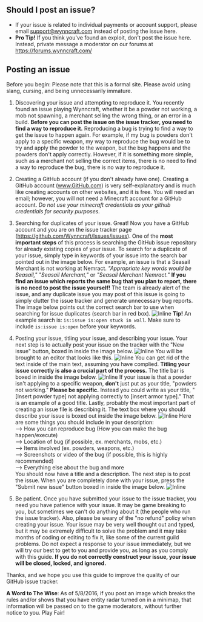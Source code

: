 ## Should I post an issue?
* If your issue is related to individual payments or account support, please email support@wynncraft.com instead of posting the issue here.
* __Pro Tip!__ If you think you've found an exploit, don't post the issue here. Instead, private message a moderator on our forums at https://forums.wynncraft.com/

## Posting an issue
Before you begin: Please note that this is a formal site. Please avoid using slang, cursing, and being unnecessarily immature.

1. Discovering your issue and attempting to reproduce it.
You recently found an issue playing Wynncraft, whether it be a powder not working, a mob not spawning, a merchant selling the wrong thing, or an error in a build. **Before you can post the issue on the issue tracker, you need to find a way to reproduce it.** Reproducing a bug is trying to find a way to get the issue to happen again. For example, if my bug is powders don't apply to a specific weapon, my way to reproduce the bug would be to try and apply the powder to the weapon, but the bug happens and the powders don't apply correctly. However, if it is something more simple, such as a merchant not selling the correct items, there is no need to find a way to reproduce the bug, there is no way to reproduce it.

2. Creating a GitHub account (if you don't already have one).
Creating a GitHub account (www.GitHub.com) is very self-explanatory and is much like creating accounts on other websites, and it is free. You will need an email; however, you will not need a Minecraft account for a GitHub account. *Do not use your minecraft credentials as your github credentials for security purposes.*

3. Searching for duplicates of your issue.
Great! Now you have a GitHub account and you are on the issue tracker page (https://github.com/Wynncraft/Issues/issues). One of the **most important steps** of this process is searching the GitHub issue repository for already existing copies of your issue. To search for a duplicate of your issue, simply type in keywords of your issue into the search bar pointed out in the image below. For example, an issue is that a Seasail Merchant is not working at Nemract. *"Appropriate key words would be Seasail,"* *"Seasail Merchant,"* or *"Seasail Merchant Nemract."* **If you find an issue which reports the same bug that you plan to report, there is no need to post the issue yourself!** The team is already alert of the issue, and any duplicate issue you may post of this issue is going to simply clutter the issue tracker and generate unnecessary bug reports. The image below points out the correct search bar to use when searching for issue duplicates (search bar in red box).
![Inline](http://i.imgur.com/YzTJWrq.png)
**Tip!** An example search is: `is:issue is:open stuck in wall`. Make sure to include `is:issue is:open` before your keywords.

4. Posting your issue, titling your issue, and describing your issue.
Your next step is to actually post your issue on the tracker with the "New issue" button, boxed in inside the image below.
![Inline](http://i.imgur.com/qLppca5.png)
You will be brought to an editor that looks like this.
![Inline](http://i.imgur.com/zq2XOGp.png)
You can get rid of the text inside of the main text, assuming you have complied.
**Titling your issue correctly is also a crucial part of the process.** The title bar is boxed in inside the image below.
![Inline](http://i.imgur.com/nb6oA7Y.png)
If your issue is that a powder isn't applying to a specific weapon, **don't** just put as your title, "powders not working." **Please be specific.** Instead you could write as your title, "[Insert powder type] not applying correctly to [insert armor type]." That is an example of a good title. Lastly, probably the most important part of creating an issue file is describing it. The text box where you should describe your issue is boxed out inside the image below.
![Inline](http://i.imgur.com/ofDtbuV.png)
Here are some things you should include in your description:    
--> How you can reproduce bug (How you can make the bug happen/execute)    
--> Location of bug (if possible, ex. merchants, mobs, etc.)    
--> Items involved (ex. powders, weapons, etc.)    
--> Screenshots or video of the bug (if possible, this is highly recommended)    
--> Everything else about the bug and more    
You should now have a title and a description. The next step is to post the issue. When you are completely done with your issue, press the "Submit new issue" button boxed in inside the image below.
![Inline](http://i.imgur.com/phmVepB.png)

5. Be patient.
Once you have submitted your issue to the issue tracker, you need you have patience with your issue. It may be game breaking to you, but sometimes we can't do anything about it (the people who run the issue tracker). Also, please be weary of the "no refund" policy when creating your issue. Your issue may be very well thought out and typed, but it may be extremely difficult to solve the problem and it may take months of coding or editing to fix it, like some of the current guild problems. Do not expect a response to your issue immediately, but we will try our best to get to you and provide you, as long as you comply with this guide. **If you do not correctly construct your issue, your issue will be closed, locked, and ignored.**

Thanks, and we hope you use this guide to improve the quality of our GitHub issue tracker.

**A Word to The Wise**: As of 5/8/2016, if you post an image which breaks the rules and/or shows that you have entity radar turned on in a minimap, that information will be passed on to the game moderators, without further notice to you. Play Fair!
